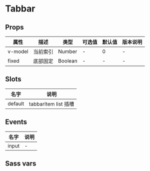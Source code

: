 # Tabbar


## Props

| 属性 | 描述 | 类型 | 可选值 | 默认值 | 版本说明 |
| - | - | - | - | - | - |
| v-model | 当前索引 | Number | - | 0 | - |
| fixed | 底部固定 | Boolean | - | - | - |


## Slots

| 名字 | 说明 |
| - | - |
| default | tabbarItem list 插槽 |


## Events

| 名字 | 说明 |
| - | - |
| input | - |


## Sass vars

```sass

```
